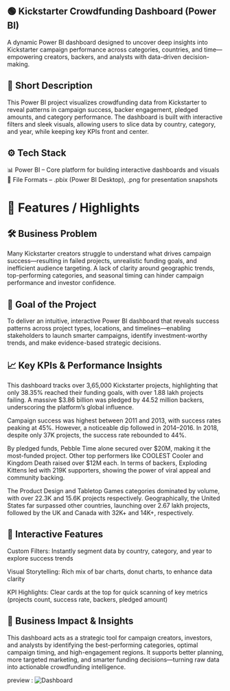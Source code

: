 ## 🟢 Kickstarter Crowdfunding Dashboard (Power BI)
A dynamic Power BI dashboard designed to uncover deep insights into Kickstarter campaign performance across categories, countries, and time—empowering creators, backers, and analysts with data-driven decision-making.

## 📝 Short Description
This Power BI project visualizes crowdfunding data from Kickstarter to reveal patterns in campaign success, backer engagement, pledged amounts, and category performance. The dashboard is built with interactive filters and sleek visuals, allowing users to slice data by country, category, and year, while keeping key KPIs front and center.

## ⚙️ Tech Stack
📊 Power BI – Core platform for building interactive dashboards and visuals
📁 File Formats – .pbix (Power BI Desktop), .png for presentation snapshots

# 🌟 Features / Highlights

## 🛠️ Business Problem
Many Kickstarter creators struggle to understand what drives campaign success—resulting in failed projects, unrealistic funding goals, and inefficient audience targeting. A lack of clarity around geographic trends, top-performing categories, and seasonal timing can hinder campaign performance and investor confidence.

## 🎯 Goal of the Project
To deliver an intuitive, interactive Power BI dashboard that reveals success patterns across project types, locations, and timelines—enabling stakeholders to launch smarter campaigns, identify investment-worthy trends, and make evidence-based strategic decisions.

## 📈 Key KPIs & Performance Insights
This dashboard tracks over 3,65,000 Kickstarter projects, highlighting that only 38.35% reached their funding goals, with over 1.88 lakh projects failing. A massive $3.86 billion was pledged by 44.52 million backers, underscoring the platform’s global influence.

Campaign success was highest between 2011 and 2013, with success rates peaking at 45%. However, a noticeable dip followed in 2014–2016. In 2018, despite only 37K projects, the success rate rebounded to 44%.

By pledged funds, Pebble Time alone secured over $20M, making it the most-funded project. Other top performers like COOLEST Cooler and Kingdom Death raised over $12M each. In terms of backers, Exploding Kittens led with 219K supporters, showing the power of viral appeal and community backing.

The Product Design and Tabletop Games categories dominated by volume, with over 22.3K and 15.6K projects respectively. Geographically, the United States far surpassed other countries, launching over 2.67 lakh projects, followed by the UK and Canada with 32K+ and 14K+, respectively.

## 🧩 Interactive Features

Custom Filters: Instantly segment data by country, category, and year to explore success trends

Visual Storytelling: Rich mix of bar charts, donut charts, to enhance data clarity

KPI Highlights: Clear cards at the top for quick scanning of key metrics (projects count, success rate, backers, pledged amount)

## 💼 Business Impact & Insights
This dashboard acts as a strategic tool for campaign creators, investors, and analysts by identifying the best-performing categories, optimal campaign timing, and high-engagement regions. It supports better planning, more targeted marketing, and smarter funding decisions—turning raw data into actionable crowdfunding intelligence.



preview : ![Dashboard](https://github.com/Akmal-s/Power-BI-crowdfunding/blob/main/Kickstarter_Crowdfunding_power_BI.png)

